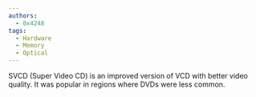 ```yaml
---
authors: 
  - 0x4248
tags:
  - Hardware
  - Memory
  - Optical
---
```

SVCD (Super Video CD) is an improved version of VCD with better video quality. It was popular in regions where DVDs were less common.
